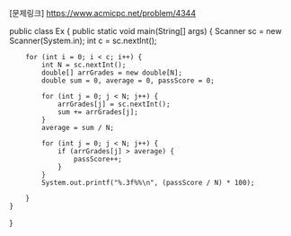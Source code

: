 [문제링크] https://www.acmicpc.net/problem/4344

public class Ex {
	public static void main(String[] args) {
		Scanner sc = new Scanner(System.in);
		int c = sc.nextInt();

		for (int i = 0; i < c; i++) {
			int N = sc.nextInt();
			double[] arrGrades = new double[N];
			double sum = 0, average = 0, passScore = 0;

			for (int j = 0; j < N; j++) {
				arrGrades[j] = sc.nextInt();
				sum += arrGrades[j];
			}
			average = sum / N;

			for (int j = 0; j < N; j++) {
				if (arrGrades[j] > average) {
					passScore++;
				}
			}
			System.out.printf("%.3f%%\n", (passScore / N) * 100);

		}
	}
}
